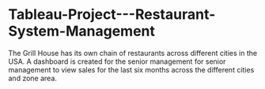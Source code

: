 # Tableau-Project---Restaurant-System-Management
The Grill House has its own chain of restaurants across different cities in the USA. A dashboard is created for the senior management for senior management to view sales for the last six months across the different cities and zone area.
